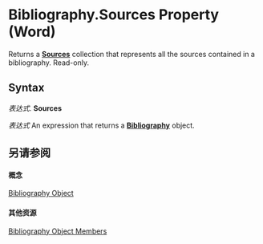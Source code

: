 
# Bibliography.Sources Property (Word)

Returns a  **[Sources](92a74894-1c69-0ff1-749d-baa49b45a174.md)** collection that represents all the sources contained in a bibliography. Read-only.


## Syntax

 _表达式_. **Sources**

 _表达式_ An expression that returns a **[Bibliography](2e6c5a98-5c49-2404-e519-ef8bfc4215d2.md)** object.


## 另请参阅


#### 概念


[Bibliography Object](2e6c5a98-5c49-2404-e519-ef8bfc4215d2.md)
#### 其他资源


[Bibliography Object Members](http://msdn.microsoft.com/library/f016a091-e556-43e4-3c49-6c4e307ba422%28Office.15%29.aspx)